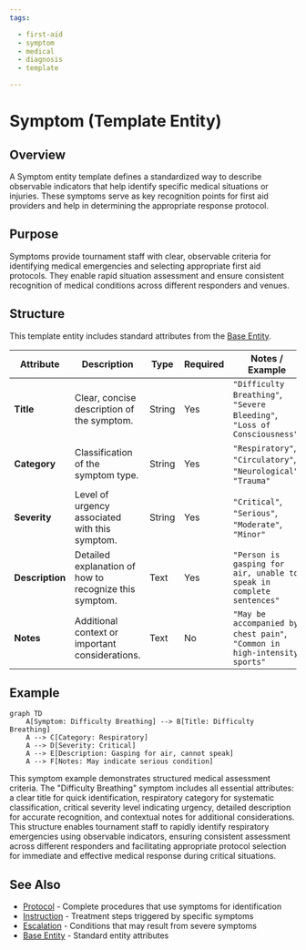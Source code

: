 ```yaml
---
tags:

  - first-aid
  - symptom
  - medical
  - diagnosis
  - template

---
```


# Symptom (Template Entity)

## Overview

A Symptom entity template defines a standardized way to describe observable indicators that help identify specific medical situations or injuries. These symptoms serve as key recognition points for first aid providers and help in determining the appropriate response protocol.

## Purpose

Symptoms provide tournament staff with clear, observable criteria for identifying medical emergencies and selecting appropriate first aid protocols. They enable rapid situation assessment and ensure consistent recognition of medical conditions across different responders and venues.

## Structure

This template entity includes standard attributes from the [Base Entity](../foundation/base_entity.md).

| Attribute       | Description                                            | Type   | Required | Notes / Example                                                           |
| --------------- | ------------------------------------------------------ | ------ | -------- | ------------------------------------------------------------------------- |
| **Title**       | Clear, concise description of the symptom.             | String | Yes      | `"Difficulty Breathing"`, `"Severe Bleeding"`, `"Loss of Consciousness"`  |
| **Category**    | Classification of the symptom type.                    | String | Yes      | `"Respiratory"`, `"Circulatory"`, `"Neurological"`, `"Trauma"`            |
| **Severity**    | Level of urgency associated with this symptom.         | String | Yes      | `"Critical"`, `"Serious"`, `"Moderate"`, `"Minor"`                        |
| **Description** | Detailed explanation of how to recognize this symptom. | Text   | Yes      | `"Person is gasping for air, unable to speak in complete sentences"`      |
| **Notes**       | Additional context or important considerations.        | Text   | No       | `"May be accompanied by chest pain"`, `"Common in high-intensity sports"` |

## Example

```mermaid
graph TD
    A[Symptom: Difficulty Breathing] --> B[Title: Difficulty Breathing]
    A --> C[Category: Respiratory]
    A --> D[Severity: Critical]
    A --> E[Description: Gasping for air, cannot speak]
    A --> F[Notes: May indicate serious condition]
```

This symptom example demonstrates structured medical assessment criteria. The "Difficulty Breathing" symptom includes all essential attributes: a clear title for quick identification, respiratory category for systematic classification, critical severity level indicating urgency, detailed description for accurate recognition, and contextual notes for additional considerations. This structure enables tournament staff to rapidly identify respiratory emergencies using observable indicators, ensuring consistent assessment across different responders and facilitating appropriate protocol selection for immediate and effective medical response during critical situations.

## See Also

- [Protocol](protocol.md) - Complete procedures that use symptoms for identification
- [Instruction](instruction.md) - Treatment steps triggered by specific symptoms
- [Escalation](escalation.md) - Conditions that may result from severe symptoms
- [Base Entity](../foundation/base_entity.md) - Standard entity attributes
